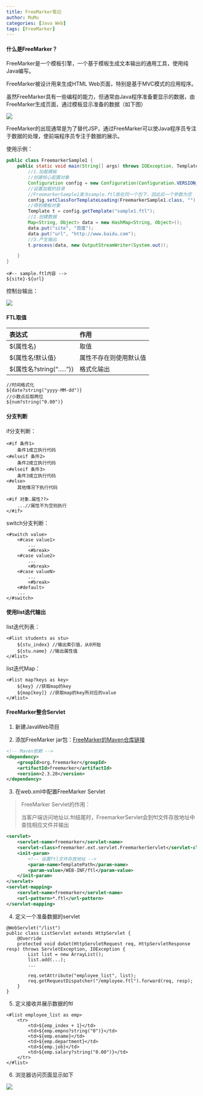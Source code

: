 ```yaml
---
title: FreeMarker笔记
author: MuMu
categories: [Java Web]
tags: [FreeMarker]
---
```


#### 什么是FreeMarker？

FreeMarker是一个模板引擎，一个基于模板生成文本输出的通用工具，使用纯Java编写。

FreeMarker被设计用来生成HTML Web页面，特别是基于MVC模式的应用程序。

虽然FreeMarker具有一些编程的能力，但通常由Java程序准备要显示的数据，由FreeMarker生成页面，通过模板显示准备的数据（如下图）

![](https://cdn.jsdelivr.net/gh/piggy925/BlogAssets@main/uPic/Jw-17.png)

FreeMarker的出现通常是为了替代JSP，通过FreeMarker可以使Java程序员专注于数据的处理，使前端程序员专注于数据的展示。

使用示例：

```java
public class FreemarkerSample1 {
    public static void main(String[] args) throws IOException, TemplateException {
        //1.加载模板
        //创建核心配置对象
        Configuration config = new Configuration(Configuration.VERSION_2_3_28);
        //设置加载的目录
        //FreemarkerSample1类与sample.ftl放在同一个包下，因此后一个参数为空
        config.setClassForTemplateLoading(FreemarkerSample1.class, "");
        //得到模板对象
        Template t = config.getTemplate("sample1.ftl");
        //2.创建数据
        Map<String, Object> data = new HashMap<String, Object>();
        data.put("site", "百度");
        data.put("url", "http://www.baidu.com");
        //3.产生输出
        t.process(data, new OutputStreamWriter(System.out));

    }
}
```

```ftl
<#-- sample.ftl内容 -->
${site}-${url}
```

控制台输出：

![](https://cdn.jsdelivr.net/gh/piggy925/BlogAssets@main/uPic/Jw-18.png)

#### FTL取值

| 表达式                    | 作用                   |
| :------------------------ | :--------------------- |
| ${属性名}                 | 取值                   |
| ${属性名!默认值}          | 属性不存在则使用默认值 |
| ${属性名?string(“.....”)} | 格式化输出             |

```ftl
//时间格式化
${date?string("yyyy-MM-dd")}
//小数点后取两位    
${num?string("0.00")}
```

#### 分支判断

if分支判断：

```ftl
<#if 条件1>
    条件1成立执行代码
<#elseif 条件2>
    条件2成立执行代码
<#elseif 条件3>
    条件3成立执行代码
<#else>
    其他情况下执行代码

<#if 对象.属性??>
	...//属性不为空则执行
</#if>
```

switch分支判断：

```ftl
<#switch value>
    <#case value1>
        ...
        <#break>
    <#case value2>
        ...
        <#break>
    <#case valueN>
        ...
        <#break>
    <#default>
    ...
</#switch>
```

#### 使用list迭代输出

list迭代列表：

```ftl
<#list students as stu>
	${stu_index} //输出索引值，从0开始
	${stu.name} //输出属性值
</#list>
```

list迭代Map：

```ftl
<#list map?keys as key>
	${key} //获取map的key
	${map[key]} //获取map的key所对应的value
</#list>
```

#### FreeMarker整合Servlet

1. 新建JavaWeb项目

2. 添加FreeMarker jar包：[FreeMarker的Maven仓库链接](https://mvnrepository.com/artifact/org.freemarker/freemarker)

```xml
<!-- Maven依赖 -->
<dependency>
    <groupId>org.freemarker</groupId>
    <artifactId>freemarker</artifactId>
    <version>2.3.28</version>
</dependency>
```

3. 在web.xml中配置FreeMarker Servlet

> FreeMarker Servlet的作用：
>
> 当客户端访问地址以.ftl结尾时，FreemarkerServlet会到ftl文件存放地址中查找相应文件并输出

```xml
<servlet>
    <servlet-name>freemarker</servlet-name>
    <servlet-class>freemarker.ext.servlet.FreemarkerServlet</servlet-class>
    <init-param>
        <!-- 设置ftl文件存放地址 -->
        <param-name>TemplatePath</param-name>
        <param-value>/WEB-INF/ftl</param-value>
    </init-param>
</servlet>
<servlet-mapping>
    <servlet-name>freemarker</servlet-name>
    <url-pattern>*.ftl</url-pattern>
</servlet-mapping>
```

4. 定义一个准备数据的servlet

```java’
@WebServlet("/list")
public class ListServlet extends HttpServlet {
    @Override
    protected void doGet(HttpServletRequest req, HttpServletResponse resp) throws ServletException, IOException {
        List list = new ArrayList();
        list.add(...);
        ...

        req.setAttribute("employee_list", list);
        req.getRequestDispatcher("/employee.ftl").forward(req, resp);
    }
}
```

5. 定义接收并展示数据的ftl

```ftl
<#list employee_list as emp>
	<tr>
        <td>${emp_index + 1}</td>
        <td>${emp.empno?string("0")}</td>
        <td>${emp.ename}</td>
        <td>${emp.department}</td>
        <td>${emp.job}</td>
        <td>${emp.salary?string("0.00")}</td>
	</tr>
</#list>
```

6. 浏览器访问页面显示如下

![](https://cdn.jsdelivr.net/gh/piggy925/BlogAssets@main/uPic/Jw-19.png)